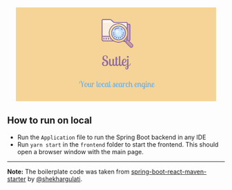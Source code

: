 <div align="center" style="margin: 20px">
  <img src="https://github.com/sutlej/sutlej/raw/master/banner.jpeg">
</div>

## How to run on local
- Run the `Application` file to run the Spring Boot backend in any IDE
- Run `yarn start` in the `frontend` folder to start the frontend. This should open a browser window with the main page.

---
**Note:** The boilerplate code was taken from [spring-boot-react-maven-starter](https://github.com/shekhargulati/spring-boot-react-maven-starter) by [@shekhargulati](https://github.com/shekhargulati).
